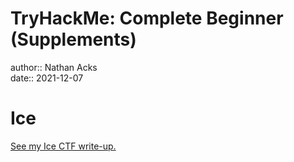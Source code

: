 # TryHackMe: Complete Beginner (Supplements)

author:: Nathan Acks  
date:: 2021-12-07

# Ice

[See my Ice CTF write-up.](../notes/tryhackme-ice.md)
